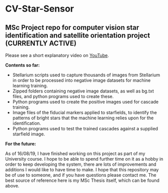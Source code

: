 # CV-Star-Sensor

## MSc Project repo for computer vision star identification and satellite orientation project (CURRENTLY ACTIVE)

Please see a short explanatory video on [YouTube](https://www.youtube.com/watch?v=aYilzSxmrGo).

**Contents so far:**
- Stellarium scripts used to capture thousands of images from Stellarium in order to be processed into negative image datasets for machine learning training.
- Zipped folders containing negative image datasets, as well as bg.txt files, and python programs used to create these.
- Python programs used to create the positive images used for cascade training. 
- Image files of the fiducial markers applied to starfields, to identify the patterns of bright stars that the machine learning relies upon for the identification.
- Python programs used to test the trained cascades against a supplied starfield image.

**For the future:**

As of 16/08/19, I have finished working on this project as part of my University course. I hope to be able to spend further time on it as a hobby in order to keep developing the system, there are lots of improvements and additions I would like to have time to make. I hope that this repository may be of use to someone, and if you have questions please contact me. The best source of reference here is my MSc Thesis itself, which can be found above.
